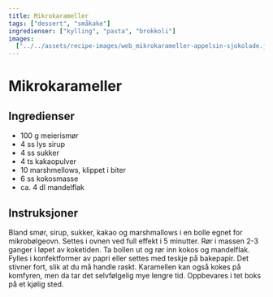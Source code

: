 ```yaml
---
title: Mikrokarameller
tags: ["dessert", "småkake"]
ingredienser: ["kylling", "pasta", "brokkoli"]
images:
  ["../../assets/recipe-images/web_mikrokarameller-appelsin-sjokolade.jpg"]
---
```


# Mikrokarameller

## Ingredienser

- 100 g meierismør
- 4 ss lys sirup
- 4 ss sukker
- 4 ts kakaopulver
- 10 marshmellows, klippet i biter
- 6 ss kokosmasse
- ca. 4 dl mandelflak

## Instruksjoner

Bland smør, sirup, sukker, kakao og marshmallows i en bolle egnet for mikrobølgeovn. Settes i ovnen ved full effekt i 5 minutter. Rør i massen 2-3 ganger i løpet av koketiden. Ta bollen ut og rør inn kokos og mandelflak. Fylles i konfektformer av papri eller settes med teskje på bakepapir. Det stivner fort, slik at du må handle raskt. Karamellen kan også kokes på komfyren, men da tar det selvfølgelig mye lengre tid. Oppbevares i tet boks på et kjølig sted.
